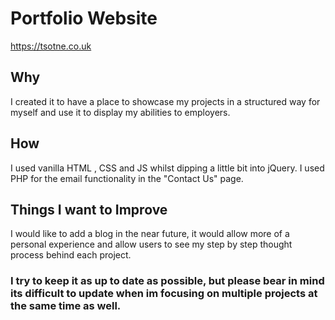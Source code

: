 # Portfolio Website
https://tsotne.co.uk
## Why
I created it to have a place to showcase my projects in a structured way for myself and use it to display my abilities to employers.

## How
I used vanilla HTML , CSS and JS whilst dipping a little bit into jQuery. I used PHP for the email functionality in the "Contact Us" page. 

## Things I want to Improve
I would like to add a blog in the near future, it would allow more of a personal experience and allow users to see my step by step thought process behind each project.

### I try to keep it as up to date as possible, but please bear in mind its difficult to update when im focusing on multiple projects at the same time as well.
